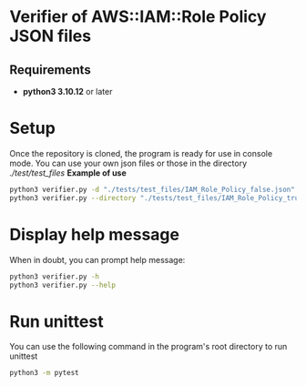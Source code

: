 #  Verifier of AWS::IAM::Role Policy JSON files
## Requirements


- __python3 3.10.12__ or later

# Setup
Once the repository is cloned, the program is ready for use in console mode. You can use your own json files or those in the directory *./test/test_files*
__Example of use__
```bash
python3 verifier.py -d "./tests/test_files/IAM_Role_Policy_false.json"
python3 verifier.py --directory "./tests/test_files/IAM_Role_Policy_true.json"
```

# Display help message
When in doubt, you can prompt help message:
```bash
python3 verifier.py -h
python3 verifier.py --help
```

# Run unittest
You can use the following command in the program's root directory to run unittest
```bash
python3 -m pytest
```